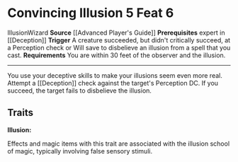 ﻿---
actions: '[reaction]'
cost: null
element: null
feat: Convincing Illusion
frequency: null
heighten_level: null
id: '1837'
level: '6'
name: Convincing Illusion
prerequisite: Expert in [[DATABASE/skill/Deception|Deception]]
rarity: Common
requirement: You are within 30 feet of the observer and the illusion.
school: Illusion
source: '[[DATABASE/source/Advanced Player''s Guide|Advanced Player''s Guide]]'
subcategory: null
trait:
- '[[DATABASE/trait/Illusion|Illusion]]'
- '[[DATABASE/trait/Wizard|Wizard]]'
trigger: A creature succeeded, but didn't critically succeed, at a Perception check
  or Will save to disbelievean [[DATABASE/trait/Illusion|illusion]] from a spell that
  you cast.
type: Feat

---
# Convincing Illusion <span class="action-icon">5</span> <span class="item-type">Feat 6</span>

<span class="item-trait">Illusion</span><span class="item-trait">Wizard</span>
**Source** [[Advanced Player's Guide]] 
**Prerequisites** expert in [[Deception]]
**Trigger** A creature succeeded, but didn't critically succeed, at a Perception check or Will save to disbelieve an illusion from a spell that you cast.
**Requirements** You are within 30 feet of the observer and the illusion.

---
You use your deceptive skills to make your illusions seem even more real. Attempt a [[Deception]] check against the target's Perception DC. If you succeed, the target fails to disbelieve the illusion.

## Traits

**Illusion:**

Effects and magic items with this trait are associated with the illusion school of magic, typically involving false sensory stimuli.